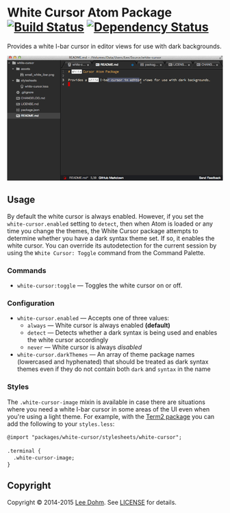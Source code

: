 # White Cursor Atom Package [![Build Status](https://travis-ci.org/lee-dohm/white-cursor.svg?branch=master)](https://travis-ci.org/lee-dohm/white-cursor) [![Dependency Status](https://david-dm.org/lee-dohm/white-cursor.svg)](https://david-dm.org/lee-dohm/white-cursor)

Provides a white I-bar cursor in editor views for use with dark backgrounds.

![White Cursor animation](https://raw.githubusercontent.com/lee-dohm/white-cursor/master/WhiteCursor.gif)

## Usage

By default the white cursor is always enabled. However, if you set the `white-cursor.enabled` setting to `detect`, then when Atom is loaded or any time you change the themes, the White Cursor package attempts to determine whether you have a dark syntax theme set. If so, it enables the white cursor. You can override its autodetection for the current session by using the `White Cursor: Toggle` command from the Command Palette.

### Commands

* `white-cursor:toggle` &mdash; Toggles the white cursor on or off.

### Configuration

* `white-cursor.enabled` &mdash; Accepts one of three values:
    * `always` &mdash; White cursor is always enabled **(default)**
    * `detect` &mdash; Detects whether a dark syntax is being used and enables the white cursor accordingly
    * `never` &mdash; White cursor is always *disabled*
* `white-cursor.darkThemes` &mdash; An array of theme package names (lowercased and hyphenated) that should be treated as dark syntax themes even if they do not contain both `dark` and `syntax` in the name

### Styles

The `.white-cursor-image` mixin is available in case there are situations where you need a white I-bar cursor in some areas of the UI even when you're using a light theme. For example, with the [Term2 package](https://atom.io/packages/term2) you can add the following to your `styles.less`:

```LESS
@import "packages/white-cursor/stylesheets/white-cursor";

.terminal {
  .white-cursor-image;
}
```

## Copyright

Copyright &copy; 2014-2015 [Lee Dohm](http://www.lee-dohm.com). See [LICENSE](https://github.com/lee-dohm/white-cursor/blob/master/LICENSE.md) for details.
